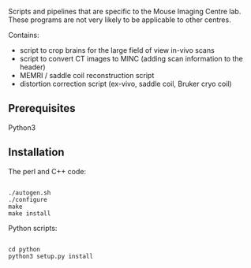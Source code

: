 Scripts and pipelines that are specific to the Mouse Imaging Centre lab. These programs are not very likely to be applicable to other centres.

Contains:
- script to crop brains for the large field of view in-vivo scans
- script to convert CT images to MINC (adding scan information to the header)
- MEMRI / saddle coil reconstruction script
- distortion correction script (ex-vivo, saddle coil, Bruker cryo coil)

Prerequisites
-------------
Python3 

Installation
------------
The perl and C++ code:
<pre><code>
./autogen.sh
./configure
make
make install
</pre></code>

Python scripts:
<pre><code>
cd python
python3 setup.py install
</pre></code>


